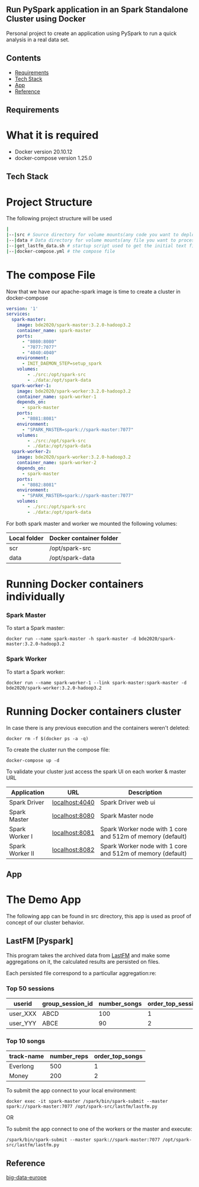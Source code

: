 ## Run PySpark application in an Spark Standalone Cluster using Docker
Personal project to create an application using PySpark to run a quick analysis in a real data set.

## Contents

- [Requirements](#Requirements)
- [Tech Stack](#Tech-Stack")
- [App](#App)
- [Reference](#Reference)

## <a name="Requirements"></a>Requirements
# What it is required

* Docker version 20.10.12
* docker-compose version 1.25.0

## <a name="Tech-Stack"></a>Tech Stack
# Project Structure

The following project structure will be used

```sh
|
|--|src # Source directory for volume mounts(any code you want to deploy just paste it here)
|--|data # Data directory for volume mounts(any file you want to process just paste it here)
|--|get_lastfm_data.sh # startup script used to get the initial text file
|--|docker-compose.yml # the compose file

```

# The compose File

Now that we have our apache-spark image is time to create a cluster in docker-compose

```yaml
version: '1'
services:
  spark-master:
    image: bde2020/spark-master:3.2.0-hadoop3.2
    container_name: spark-master
    ports:
      - "8080:8080"
      - "7077:7077"
      - "4040:4040"
    environment:
      - INIT_DAEMON_STEP=setup_spark
    volumes:
        - ./src:/opt/spark-src
        - ./data:/opt/spark-data
  spark-worker-1:
    image: bde2020/spark-worker:3.2.0-hadoop3.2
    container_name: spark-worker-1
    depends_on:
      - spark-master
    ports:
      - "8081:8081"
    environment:
      - "SPARK_MASTER=spark://spark-master:7077"
    volumes:
        - ./src:/opt/spark-src
        - ./data:/opt/spark-data
  spark-worker-2:
    image: bde2020/spark-worker:3.2.0-hadoop3.2
    container_name: spark-worker-2
    depends_on:
      - spark-master
    ports:
      - "8082:8081"
    environment:
      - "SPARK_MASTER=spark://spark-master:7077"
    volumes:
        - ./src:/opt/spark-src
        - ./data:/opt/spark-data
```

For both spark master and worker we mounted the following volumes:

Local folder|Docker container folder
---|---
scr|/opt/spark-src
data|/opt/spark-data

# Running Docker containers individually
### Spark Master
To start a Spark master:

    docker run --name spark-master -h spark-master -d bde2020/spark-master:3.2.0-hadoop3.2

### Spark Worker
To start a Spark worker:

    docker run --name spark-worker-1 --link spark-master:spark-master -d bde2020/spark-worker:3.2.0-hadoop3.2

# Running Docker containers cluster
In case there is any previous execution and the containers weren't deleted:

    docker rm -f $(docker ps -a -q)

To create the cluster run the compose file: 

    docker-compose up -d

To validate your cluster just access the spark UI on each worker & master URL

| Application     | URL                                      | Description                                                |
| --------------- | ---------------------------------------- | ---------------------------------------------------------- |
| Spark Driver    | [localhost:4040](http://localhost:4040/) | Spark Driver web ui                                        |
| Spark Master    | [localhost:8080](http://localhost:8080/) | Spark Master node                                          |
| Spark Worker I  | [localhost:8081](http://localhost:8081/) | Spark Worker node with 1 core and 512m of memory (default) |
| Spark Worker II | [localhost:8082](http://localhost:8082/) | Spark Worker node with 1 core and 512m of memory (default) |

## <a name="App"></a>App
# The Demo App

The following app can be found in src directory, this app is used as proof of concept of our cluster behavior.

## LastFM [Pyspark]

This program takes the archived data from [LastFM](http://web.mta.info/developers/MTA-Bus-Time-historical-data.html) and make some aggregations on it, the calculated results are persisted on files.

Each persisted file correspond to a particullar aggregation:re:

### Top 50 sessions

userid|group_session_id|number_songs|order_top_sessions
---|---|---|---
user_XXX|ABCD|100|1
user_YYY|ABCE|90|2

### Top 10 songs

track-name|number_reps|order_top_songs
---|---|---
Everlong|500|1
Money|200|2

To submit the app connect to your local environment:

    docker exec -it spark-master /spark/bin/spark-submit --master spark://spark-master:7077 /opt/spark-src/lastfm/lastfm.py

OR

To submit the app connect to one of the workers or the master and execute:

    /spark/bin/spark-submit --master spark://spark-master:7077 /opt/spark-src/lastfm/lastfm.py

## <a name="Reference"></a>Reference
[big-data-europe](https://github.com/big-data-europe/docker-spark)